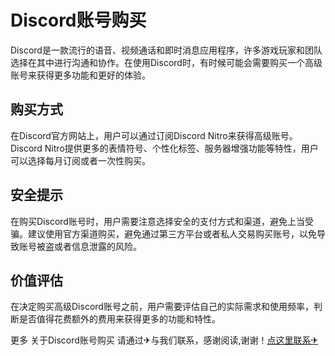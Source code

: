 # Discord账号购买

Discord是一款流行的语音、视频通话和即时消息应用程序，许多游戏玩家和团队选择在其中进行沟通和协作。在使用Discord时，有时候可能会需要购买一个高级账号来获得更多功能和更好的体验。

## 购买方式

在Discord官方网站上，用户可以通过订阅Discord Nitro来获得高级账号。Discord Nitro提供更多的表情符号、个性化标签、服务器增强功能等特性，用户可以选择每月订阅或者一次性购买。

## 安全提示

在购买Discord账号时，用户需要注意选择安全的支付方式和渠道，避免上当受骗。建议使用官方渠道购买，避免通过第三方平台或者私人交易购买账号，以免导致账号被盗或者信息泄露的风险。

## 价值评估

在决定购买高级Discord账号之前，用户需要评估自己的实际需求和使用频率，判断是否值得花费额外的费用来获得更多的功能和特性。

更多 关于Discord账号购买 请通过✈与我们联系，感谢阅读,谢谢！[点这里联系✈](https://c.k02.cc)